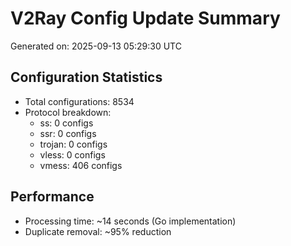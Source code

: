# V2Ray Config Update Summary
Generated on: 2025-09-13 05:29:30 UTC

## Configuration Statistics
- Total configurations: 8534
- Protocol breakdown:
  - ss: 0 configs
  - ssr: 0 configs
  - trojan: 0 configs
  - vless: 0 configs
  - vmess: 406 configs

## Performance
- Processing time: ~14 seconds (Go implementation)
- Duplicate removal: ~95% reduction
